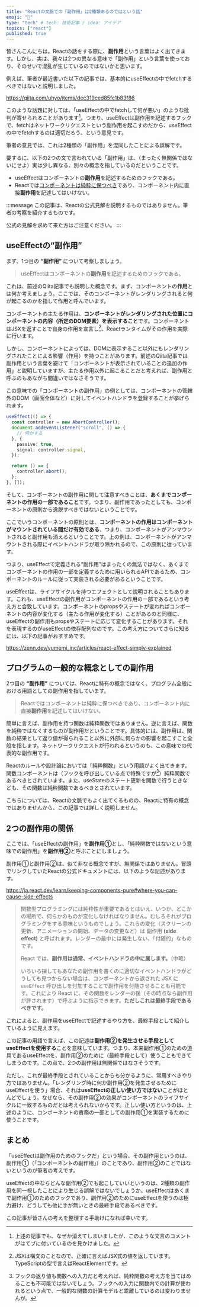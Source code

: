 ```yaml
---
title: "Reactの文脈での「副作用」は2種類あるのではという話"
emoji: "🧪"
type: "tech" # tech: 技術記事 / idea: アイデア
topics: ["react"]
published: true
---
```


皆さんこんにちは。Reactの話をする際に、**副作用**という言葉はよく出てきます。しかし、実は、我々は2つの異なる意味で「副作用」という言葉を使っており、そのせいで混乱が生じているのではないかと思います。

例えば、筆者が最近書いた以下の記事では、基本的にuseEffectの中でfetchするべきではないと説明しました。

https://qiita.com/uhyo/items/dec319ced85fc1b83f86

このような話題に対しては、「useEffectの中でfetchして何が悪い」のような批判が寄せられることがあります[^note_hatebu]。つまり、useEffectは副作用を記述するフックで、fetchはネットワークリクエストという副作用を起こすのだから、useEffectの中でfetchするのは適切だろう、という意見です。

[^note_hatebu]: 上述の記事でも、なぜか消えてしまいましたが、このような文言のコメントがはてブに付いているのを見かけました。

筆者の意見では、これは2種類の「副作用」を混同したことによる誤解です。

要するに、以下の2つの文で言われている「副作用」は、（まったく無関係ではないにせよ）実は少し異なる、別々の概念を指しているのだということです。

- useEffectはコンポーネントの**副作用**を記述するためのフックである。
- Reactでは[コンポーネントは純粋に保つべき](https://ja.react.dev/learn/keeping-components-pure)であり、コンポーネント内に直接**副作用**を記述してはいけない。

:::message
この記事は、Reactの公式見解を説明するものではありません。筆者の考察を紹介するものです。

公式の見解を求めて来た方はご注意ください。
:::

## useEffectの“副作用”

まず、1つ目の **“副作用”** について考察しましょう。

> useEffectはコンポーネントの**副作用**を記述するためのフックである。

これは、前述のQiita記事でも説明した概念です。まず、コンポーネントの**作用**とは何か考えましょう。ここでは、そのコンポーネントがレンダリングされると何が起こるのかを指して作用と呼んでいます。

コンポーネントの主たる作用は、**コンポーネントがレンダリングされた位置にコンポーネントの内容（所定のDOM要素）を表示すること**です。コンポーネントはJSXを返すことで自身の作用を宣言し[^note_jsx_expression]、Reactランタイムがその作用を実際に行います。

[^note_jsx_expression]: JSXは構文のことなので、正確に言えばJSX式の値を返しています。TypeScriptの型で言えばReactElementです。

しかし、コンポーネントによっては、DOMに表示すること以外にもレンダリングされたことによる影響（作用）を持つことがあります。前述のQiita記事では副作用という言葉を避けて「コンポーネントが表示されていることの追加の作用」と説明していますが、主たる作用以外に起こることだと考えれば、副作用と呼ぶのもあながち間違いではなさそうです。

この意味での「コンポーネントの副作用」の例としては、コンポーネントの管轄外のDOM（画面全体など）に対してイベントハンドラを登録することが挙げられます。

```ts
useEffect(() => {
  const controller = new AbortController();
  document.addEventListener("scroll", () => {
    // 何かする 
  }, {
    passive: true,
    signal: controller.signal,
  });

  return () => {
    controller.abort();
  };
}, []);
```

そして、コンポーネントの副作用に関して注意すべきことは、**あくまでコンポーネントの作用の一部であること**です。つまり、副作用であったとしても、コンポーネントの原則から逸脱すべきではないということです。

ここでいうコンポーネントの原則とは、**コンポーネントの作用はコンポーネントがマウントされている間だけ有効である**、つまり、コンポーネントがアンマウントされると副作用も消えるということです。上の例は、コンポーネントがアンマウントされる際にイベントハンドラが取り除かれるので、この原則に従っています。

つまり、useEffectで定義される“副作用”はまったくの無法ではなく、あくまでコンポーネントの作用の一部を定義するために用いられるAPIであるため、コンポーネントのルールに従って実装される必要があるということです。

useEffectは、ライフサイクルを持つエフェクトとして説明されることもあります。これも、useEffectの副作用がコンポーネントの作用の一部であるという考え方と合致しています。コンポーネントのpropsやステートが変わればコンポーネントの内容が変化する（主たる作用が変化する）ことがあるのと同様に、useEffectの副作用もpropsやステートに応じて変化することがあります。それを表現するのがuseEffectの依存配列なのです。この考え方についてさらに知るには、以下の記事がおすすめです。

https://zenn.dev/yumemi_inc/articles/react-effect-simply-explained

## プログラムの一般的な概念としての副作用

2つ目の **“副作用”** については、Reactに特有の概念ではなく、プログラム全般における用語としての副作用を指しています。

> Reactではコンポーネントは純粋に保つべきであり、コンポーネント内に直接**副作用**を記述してはいけない。

簡単に言えば、副作用を持つ関数は純粋関数ではありません。逆に言えば、関数を純粋ではなくするものが副作用だということです。具体的には、副作用は、関数の結果として返り値が得られること以外に外部に何らかの影響を起こすこと全般を指します。ネットワークリクエストが行われるというのも、この意味での代表的な副作用です。

Reactのルールや設計論においては「純粋関数」という用語がよく出てきます。関数コンポーネントは（フックを呼び出している点で特殊ですが[^note_hooks]）純粋関数であるべきとされています。また、useStateのステート更新を関数で行うときなども、その関数は純粋関数であるべきとされています。

[^note_hooks]: フックの返り値も関数への入力だと考えれば、純粋関数の考え方を当てはめることも不可能ではないでしょう。フックへの入力に関数内での計算が使われるという点で、一般的な関数の計算モデルと乖離しているのは変わりませんが。

こちらについては、Reactの文脈でもよく出てくるものの、Reactに特有の概念ではありませんから、この記事では詳しく説明しません。

## 2つの副作用の関係

ここでは、「useEffectの副作用」を**副作用①**とし、「純粋関数ではないという意味での副作用」を**副作用②**と呼ぶことにしましょう。

副作用①と副作用②は、似て非なる概念ですが、無関係ではありません。冒頭でリンクしていたReactの公式ドキュメントには、以下のような記述があります。

https://ja.react.dev/learn/keeping-components-pure#where-you-can-cause-side-effects

> 関数型プログラミングには純粋性が重要であるとはいえ、いつか、どこかの場所で、何らかのものが変化しなければなりません。むしろそれがプログラミングをする意味というものでしょう。これらの変化（スクリーンの更新、アニメーションの開始、データの変更など）は 副作用 **(side effect)** と呼ばれます。レンダーの最中には発生しない、「付随的」なものです。
>
> React では、**副作用は通常、イベントハンドラの中に属します。**（中略） 
>
> いろいろ探してもあなたの副作用を書くのに適切なイベントハンドラがどうしても見つからない場合は、コンポーネントから返された JSX に `useEffect` 呼び出しを付加することで副作用を付随させることも可能です。これにより React に、その関数をレンダーの後（その時点なら副作用が許されます）で呼ぶように指示できます。**ただしこれは最終手段であるべきです。**

これによると、副作用をuseEffectで記述するやり方を、最終手段として紹介しているように見えます。

この記事の用語で言えば、この記述は**副作用②を発生させる手段としてuseEffectを使用する**ことを意味しています。つまり、本来副作用①のための道具であるuseEffectを、副作用②のために（最終手段として）使うこともできてしまうのです。この点で、2つの副作用は無関係ではなさそうです。

ただし、これが最終手段とされていることからも分かるように、常用すべきやり方ではありません。「レンダリング時に何か副作用②を発生させるためにuseEffectを使う」場合、それは**useEffectの正しい使い方ではない**ことがほとんどでしょう。なぜなら、その副作用②の効果がコンポーネントのライフサイクルに一致するものだとは考えられないからです。正しい使い方というのは、上述のように、コンポーネントの責務の一部としての副作用①を実装するために使うことです。

## まとめ

「useEffectは副作用のためのフックだ」という場合、その副作用というのは、副作用①（「コンポーネントの副作用」）のことであり、副作用②のことではないというのが筆者の考えです。

useEffectの中ならどんな副作用②でも起こしていいというのは、2種類の副作用を同一視したことにより生じる誤解ではないでしょうか。useEffectはあくまで副作用①のためのフックであり、副作用②のためにuseEffectを使うのは極力避け、どうしても他に手が無いときの最終手段であるべきです。

この記事が皆さんの考えを整理する手助けになれば幸いです。